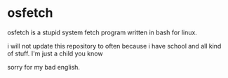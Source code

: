 # osfetch

osfetch is a stupid system fetch program written in bash for linux.

i will not update this repository to often because i have school and all kind of stuff. I'm just a child you know

sorry for my bad english.
